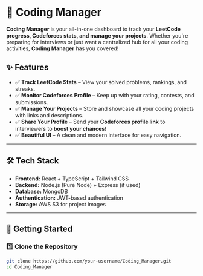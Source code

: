 # 🚀 Coding Manager  

**Coding Manager** is your all-in-one dashboard to track your **LeetCode progress, Codeforces stats, and manage your projects**. Whether you're preparing for interviews or just want a centralized hub for all your coding activities, **Coding Manager** has you covered!  

## ✨ Features  

- ✅ **Track LeetCode Stats** – View your solved problems, rankings, and streaks.  
- ✅ **Monitor Codeforces Profile** – Keep up with your rating, contests, and submissions.  
- ✅ **Manage Your Projects** – Store and showcase all your coding projects with links and descriptions.  
- ✅ **Share Your Profile** – Send your **Codeforces profile link** to interviewers to **boost your chances**!  
- ✅ **Beautiful UI** – A clean and modern interface for easy navigation.  

---

## 🛠️ Tech Stack  

- **Frontend:** React + TypeScript + Tailwind CSS  
- **Backend:** Node.js (Pure Node) + Express (if used)  
- **Database:** MongoDB  
- **Authentication:** JWT-based authentication  
- **Storage:** AWS S3 for project images  

---

## 🚀 Getting Started  

### **1️⃣ Clone the Repository**  
```sh
git clone https://github.com/your-username/Coding_Manager.git
cd Coding_Manager
